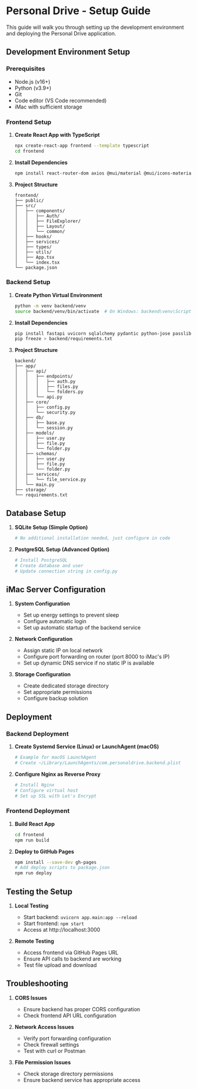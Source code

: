 # Personal Drive - Setup Guide

This guide will walk you through setting up the development environment and deploying the Personal Drive application.

## Development Environment Setup

### Prerequisites
- Node.js (v16+)
- Python (v3.9+)
- Git
- Code editor (VS Code recommended)
- iMac with sufficient storage

### Frontend Setup

1. **Create React App with TypeScript**
   ```bash
   npx create-react-app frontend --template typescript
   cd frontend
   ```

2. **Install Dependencies**
   ```bash
   npm install react-router-dom axios @mui/material @mui/icons-material @emotion/react @emotion/styled react-query
   ```

3. **Project Structure**
   ```
   frontend/
   ├── public/
   ├── src/
   │   ├── components/
   │   │   ├── Auth/
   │   │   ├── FileExplorer/
   │   │   ├── Layout/
   │   │   └── common/
   │   ├── hooks/
   │   ├── services/
   │   ├── types/
   │   ├── utils/
   │   ├── App.tsx
   │   └── index.tsx
   └── package.json
   ```

### Backend Setup

1. **Create Python Virtual Environment**
   ```bash
   python -m venv backend/venv
   source backend/venv/bin/activate  # On Windows: backend\venv\Scripts\activate
   ```

2. **Install Dependencies**
   ```bash
   pip install fastapi uvicorn sqlalchemy pydantic python-jose passlib python-multipart
   pip freeze > backend/requirements.txt
   ```

3. **Project Structure**
   ```
   backend/
   ├── app/
   │   ├── api/
   │   │   ├── endpoints/
   │   │   │   ├── auth.py
   │   │   │   ├── files.py
   │   │   │   └── folders.py
   │   │   └── api.py
   │   ├── core/
   │   │   ├── config.py
   │   │   └── security.py
   │   ├── db/
   │   │   ├── base.py
   │   │   └── session.py
   │   ├── models/
   │   │   ├── user.py
   │   │   ├── file.py
   │   │   └── folder.py
   │   ├── schemas/
   │   │   ├── user.py
   │   │   ├── file.py
   │   │   └── folder.py
   │   ├── services/
   │   │   └── file_service.py
   │   └── main.py
   ├── storage/
   └── requirements.txt
   ```

## Database Setup

1. **SQLite Setup (Simple Option)**
   ```bash
   # No additional installation needed, just configure in code
   ```

2. **PostgreSQL Setup (Advanced Option)**
   ```bash
   # Install PostgreSQL
   # Create database and user
   # Update connection string in config.py
   ```

## iMac Server Configuration

1. **System Configuration**
   - Set up energy settings to prevent sleep
   - Configure automatic login
   - Set up automatic startup of the backend service

2. **Network Configuration**
   - Assign static IP on local network
   - Configure port forwarding on router (port 8000 to iMac's IP)
   - Set up dynamic DNS service if no static IP is available

3. **Storage Configuration**
   - Create dedicated storage directory
   - Set appropriate permissions
   - Configure backup solution

## Deployment

### Backend Deployment

1. **Create Systemd Service (Linux) or LaunchAgent (macOS)**
   ```bash
   # Example for macOS LaunchAgent
   # Create ~/Library/LaunchAgents/com.personaldrive.backend.plist
   ```

2. **Configure Nginx as Reverse Proxy**
   ```bash
   # Install Nginx
   # Configure virtual host
   # Set up SSL with Let's Encrypt
   ```

### Frontend Deployment

1. **Build React App**
   ```bash
   cd frontend
   npm run build
   ```

2. **Deploy to GitHub Pages**
   ```bash
   npm install --save-dev gh-pages
   # Add deploy scripts to package.json
   npm run deploy
   ```

## Testing the Setup

1. **Local Testing**
   - Start backend: `uvicorn app.main:app --reload`
   - Start frontend: `npm start`
   - Access at http://localhost:3000

2. **Remote Testing**
   - Access frontend via GitHub Pages URL
   - Ensure API calls to backend are working
   - Test file upload and download

## Troubleshooting

1. **CORS Issues**
   - Ensure backend has proper CORS configuration
   - Check frontend API URL configuration

2. **Network Access Issues**
   - Verify port forwarding configuration
   - Check firewall settings
   - Test with curl or Postman

3. **File Permission Issues**
   - Check storage directory permissions
   - Ensure backend service has appropriate access
